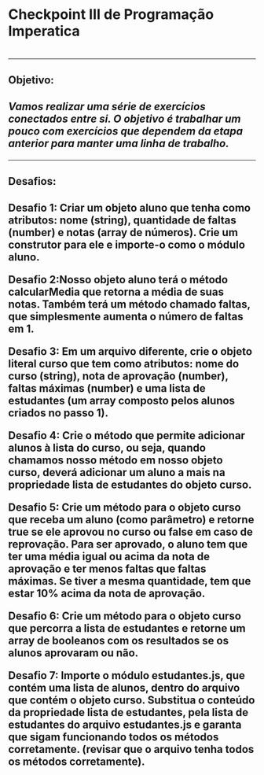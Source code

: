 <h1>Checkpoint III de Programação Imperatica<h1>
<hr>
<h2>Objetivo:<h2>
<p><em>
  Vamos realizar uma série de exercícios conectados entre si. O objetivo é trabalhar
  um pouco com exercícios que dependem da etapa anterior para manter uma linha de
  trabalho.
</em><p>
<hr>
<h2>Desafios:<h2>
<p>Desafio 1: Criar um objeto aluno que tenha como atributos: nome (string), quantidade de faltas
(number) e notas (array de números). Crie um construtor para ele e importe-o como o
módulo aluno.<p>
<p>Desafio 2:Nosso objeto aluno terá o método calcularMedia que retorna a média de suas notas.
Também terá um método chamado faltas, que simplesmente aumenta o número de faltas
em 1.<p>
<p>Desafio 3: Em um arquivo diferente, crie o objeto literal curso que tem como atributos: nome do
curso (string), nota de aprovação (number), faltas máximas (number) e uma lista de
estudantes (um array composto pelos alunos criados no passo 1).<p>
<p>Desafio 4: Crie o método que permite adicionar alunos à lista do curso, ou seja, quando
chamamos nosso método em nosso objeto curso, deverá adicionar um aluno a mais na
propriedade lista de estudantes do objeto curso.<p>
<p>Desafio 5: Crie um método para o objeto curso que receba um aluno (como parâmetro) e
retorne true se ele aprovou no curso ou false em caso de reprovação. Para ser aprovado, o
aluno tem que ter uma média igual ou acima da nota de aprovação e ter menos faltas que
faltas máximas. Se tiver a mesma quantidade, tem que estar 10% acima da nota de
aprovação.<p>
<p>Desafio 6: Crie um método para o objeto curso que percorra a lista de estudantes e retorne um
array de booleanos com os resultados se os alunos aprovaram ou não.<p>
<p>Desafio 7: Importe o módulo estudantes.js, que contém uma lista de alunos, dentro do arquivo
que contém o objeto curso. Substitua o conteúdo da propriedade lista de estudantes, pela
lista de estudantes do arquivo estudantes.js e garanta que sigam funcionando todos os
métodos corretamente. (revisar que o arquivo tenha todos os métodos corretamente).<p>
